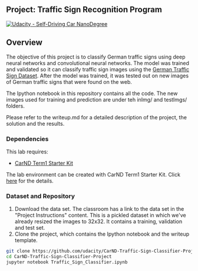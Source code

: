 ## Project: Traffic Sign Recognition Program
[![Udacity - Self-Driving Car NanoDegree](https://s3.amazonaws.com/udacity-sdc/github/shield-carnd.svg)](http://www.udacity.com/drive)

Overview
---
The objective of this project is to classify German traffic signs using deep neural networks and convolutional neural networks. The model was trained and validated so it can classify traffic sign images using the [German Traffic Sign Dataset](http://benchmark.ini.rub.de/?section=gtsrb&subsection=dataset). After the model was trained, it was tested out on new images of German traffic signs that were found on the web.

The Ipython notebook in this repository contains all the code.  The new images used for training and prediction are under teh inImg/ and testImgs/ folders. 

Please refer to the writeup.md for a detailed description of the project, the solution and the results.

### Dependencies
This lab requires:

* [CarND Term1 Starter Kit](https://github.com/udacity/CarND-Term1-Starter-Kit)

The lab environment can be created with CarND Term1 Starter Kit. Click [here](https://github.com/udacity/CarND-Term1-Starter-Kit/blob/master/README.md) for the details.

### Dataset and Repository

1. Download the data set. The classroom has a link to the data set in the "Project Instructions" content. This is a pickled dataset in which we've already resized the images to 32x32. It contains a training, validation and test set.
2. Clone the project, which contains the Ipython notebook and the writeup template.
```sh
git clone https://github.com/udacity/CarND-Traffic-Sign-Classifier-Project
cd CarND-Traffic-Sign-Classifier-Project
jupyter notebook Traffic_Sign_Classifier.ipynb